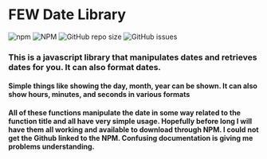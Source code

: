 # FEW Date Library

![npm](https://img.shields.io/npm/v/@alex.shearer/few-date-lib)
![NPM](https://img.shields.io/npm/l/@alex.shearer/few-date-lib)
![GitHub repo size](https://img.shields.io/github/repo-size/alexandershearer/FEW_Date_Library)
![GitHub issues](https://img.shields.io/github/issues/alexandershearer/FEW_Date_Library)

### This is a javascript library that manipulates dates and retrieves dates for you. It can also format dates.

#### Simple things like showing the day, month, year can be shown. It can also show hours, minutes, and seconds in various formats

#### All of these functions manipulate the date in some way related to the function title and all have very simple usage. Hopefully before long I will have them all working and available to download through NPM. I could not get the Github linked to the NPM. Confusing documentation is giving me problems understanding.
